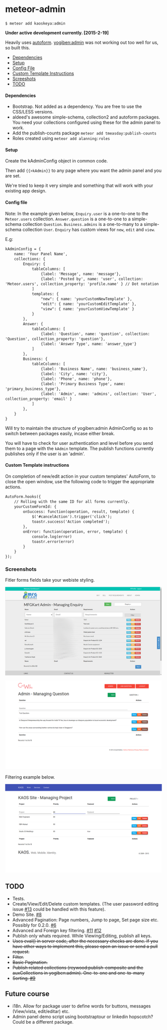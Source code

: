 # meteor-admin
`$ meteor add kaoskeya:admin`

**Under active development currently. [2015-2-19]**

Heavily uses [autoform](https://github.com/aldeed/meteor-autoform).
[yogiben:admin](https://github.com/yogiben/meteor-admin) was not working out too well for us, so built this.

- [Dependencies](#dependencies)
- [Setup](#setup)
- [Config File](#config-file)
- [Custom Template Instructions](#custom-template-instructions)
- [Screeshots](#screenshots)
- [TODO](#todo)

#### Dependencies ####

* Bootstrap. Not added as a dependency. You are free to use the CSS/LESS versions.
* aldeed's awesome simple-schema, collection2 and autoform packages. You need your collections configured using these for the admin panel to work.
* Add the publish-counts package `meteor add tmeasday:publish-counts`
* Roles created using `meteor add alanning:roles`

#### Setup ####

Create the kAdminConfig object in common code.

Then add `{{>kAdmin}}` to any page where you want the admin panel and you are set.

We're tried to keep it very simple and something that will work with your existing app design.

#### Config file ####

Note: In the example given below, 
`Enquiry.user` is a one-to-one to the `Meteor.users` collection.
`Answer.question` is a one-to-one to a simple-schema collection `Question`.
`Business.admins` is a one-to-many to a simple-schema collection `User`.
`Enquiry` has custom views for `new`, `edit` and `view`.

E.g:

```
kAdminConfig = {
	name: 'Your Panel Name',
	collections: {
		Enquiry: {
			tableColumns: [
				{label: 'Message', name: 'message'},
				{label: 'Posted by', name: 'user', collection: 'Meteor.users', collection_property: 'profile.name' } // Dot notation
			]
			templates: {
				"new": { name: 'yourCustomNewTemplate' },
				"edit": { name: 'yourCustomEditTemplate' },
				"view": { name: 'yourCustomViewTemplate' }
			}
		},
		Answer: {
			tableColumns: [
				{label: 'Question', name: 'question', collection: 'Question', collection_property: 'question'},
				{label: 'Answer Type', name: 'answer_type'}
			]
		},
		Business: {
			tableColumns: [
				{label: 'Business Name', name: 'business_name'},
				{label: 'City', name: 'city'},
				{label: 'Phone', name: 'phone'},
				{label: 'Primary Business Type', name: 'primary_business_type'},
				{label: 'Admin', name: 'admins', collection: 'User', collection_property: 'email' }
			]
		},
	}
}
```

Will try to maintain the structure of yogiben:admin AdminConfig so as to switch between packages easily, incase either break.

You will have to check for user authentication and level before you send them to a page with the `kAdmin` template. The publish functions currently publishes only if the user is an 'admin'.

#### Custom Template instructions ####

On completion of new/edit action in your custom templates' AutoForm, to close the open window, use the following code to trigger the appropriate actions.

```
AutoForm.hooks({
	// Rolling with the same ID for all forms currently.
	yourCustomFormId: {
		onSuccess: function(operation, result, template) {
			$('#cancelAction').trigger('click');
			toastr.success('Action completed');
		},
		onError: function(operation, error, template) {
			console.log(error)
			toastr.error(error)
		}
	}
});
```


### Screenshots ###

Fitler forms fields take your webiste styling.

![kaoskeya:admin on site 1](https://raw.githubusercontent.com/kaoskeya/meteor-admin/master/screenshots/sample1.png "Sample Site 2")

![kaoskeya:admin on site 2](https://raw.githubusercontent.com/kaoskeya/meteor-admin/master/screenshots/sample2.png "Sample Site 1")

Filtering example below.

![kaoskeya:admin on site 3](https://raw.githubusercontent.com/kaoskeya/meteor-admin/master/screenshots/sample3.png "Sample Site 3")

## TODO ##

* Tests.
* Create/View/Edit/Delete custom templates. (The user password editing issue [#13](https://github.com/kaoskeya/meteor-admin/issues/13) could be handled with this feature).
* Demo Site. [#8](https://github.com/kaoskeya/meteor-admin/issues/8)
* Advanced Pagination: Page numbers, Jump to page, Set page size etc. Possibly for 0.2.0. [#6](https://github.com/kaoskeya/meteor-admin/issues/6)
* Advanced and Foreign key filtering. [#11](https://github.com/kaoskeya/meteor-admin/issues/11) [#12](https://github.com/kaoskeya/meteor-admin/issues/12)
* Publish only whats required. While Viewing/Editing, publish all keys.
* ~~Uses eval() in server code, after the necessary checks are done. If you have other ways to implement this, please open an issue or send a pull request.~~
* ~~Filter.~~
* ~~Basic Pagination.~~
* ~~Publish related collections (reywood:publish-composite and the auxCollections in yogiben:admin). One-to-one and one-to-many~~
* ~~Sorting. [#9](https://github.com/kaoskeya/meteor-admin/issues/9)~~

## Future course ##

* i18n. Allow for package user to define words for buttons, messages (View/vista, edit/editar) etc. 
* Admin panel demo script using bootstraptour or linkedin hopscotch? Could be a different package.

